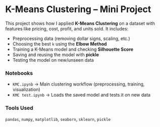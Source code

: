 #  K-Means Clustering – Mini Project

This project shows how I applied **K-Means Clustering** on a dataset with features like pricing, cost, profit, and units sold. It includes:

* Preprocessing data (removing dollar signs, scaling, etc.)
* Choosing the best `k` using the **Elbow Method**
* Training a K-Means model and checking **Silhouette Score**
* Saving and reusing the model with **pickle**
* Testing the model on new/unseen data

###  Notebooks

* `KMC.ipynb` → Main clustering workflow (preprocessing, training, visualization)
* `KMC test.ipynb` → Loads the saved model and tests it on new data

###  Tools Used

`pandas`, `numpy`, `matplotlib`, `seaborn`, `sklearn`, `pickle`


